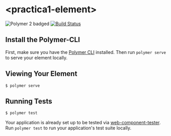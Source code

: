 # \<practica1-element\>

![Polymer 2 badged](https://img.shields.io/badge/Polymer-3.x-blue.svg)
[![Build Status](https://travis-ci.org/HAlejandro88/login-element.svg?branch=master)](https://travis-ci.org/HAlejandro88/login-element)

## Install the Polymer-CLI

First, make sure you have the [Polymer CLI](https://www.npmjs.com/package/polymer-cli) installed. Then run `polymer serve` to serve your element locally.

## Viewing Your Element

```
$ polymer serve
```

## Running Tests

```
$ polymer test
```

Your application is already set up to be tested via [web-component-tester](https://github.com/Polymer/web-component-tester). Run `polymer test` to run your application's test suite locally.
